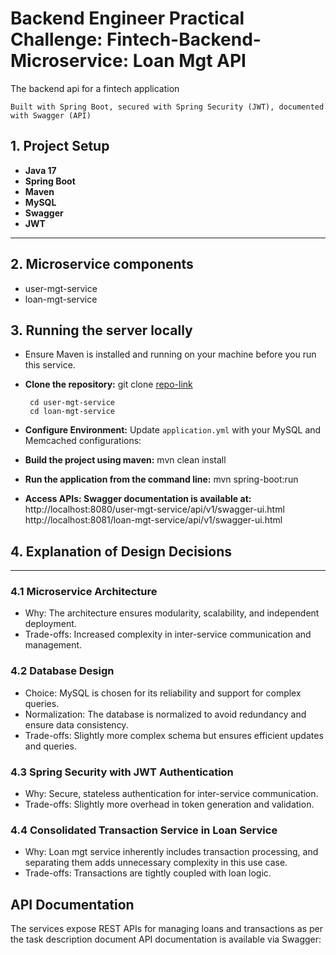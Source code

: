 #  Backend Engineer Practical Challenge: Fintech-Backend-Microservice: Loan Mgt API
The backend api for a fintech application

`Built with Spring Boot, secured with Spring Security (JWT), documented with Swagger (API)`

## 1. Project Setup ##
- **Java 17**
- **Spring Boot**
- **Maven**
- **MySQL**
- **Swagger** 
- **JWT**

---

## 2. Microservice components
- user-mgt-service
- loan-mgt-service

## 3. Running the server locally ##
-   Ensure Maven is installed and running on your machine before you run this service.
- **Clone the repository:** git clone [repo-link](https://github.com/musty-codified/practical-challenge.git)

       cd user-mgt-service
       cd loan-mgt-service
- **Configure Environment:** Update `application.yml` with your MySQL and Memcached configurations:
- **Build the project using maven:** mvn clean install
- **Run the application from the command line:** mvn spring-boot:run
- **Access APIs: Swagger documentation is available at:**
 http://localhost:8080/user-mgt-service/api/v1/swagger-ui.html 
 http://localhost:8081/loan-mgt-service/api/v1/swagger-ui.html
 

## 4. Explanation of Design Decisions ##

---
### 4.1 Microservice Architecture
- Why: The architecture ensures modularity, scalability, and independent deployment.
- Trade-offs: Increased complexity in inter-service communication and management.
### 4.2 Database Design
- Choice: MySQL is chosen for its reliability and support for complex queries.
- Normalization: The database is normalized to avoid redundancy and ensure data consistency.
- Trade-offs: Slightly more complex schema but ensures efficient updates and queries.
### 4.3 Spring Security with JWT Authentication
- Why: Secure, stateless authentication for inter-service communication.
- Trade-offs: Slightly more overhead in token generation and validation.
### 4.4 Consolidated Transaction Service in Loan Service
- Why: Loan mgt service inherently includes transaction processing, and separating them adds unnecessary complexity in this use case.
- Trade-offs: Transactions are tightly coupled with loan logic.

## API Documentation ##
The services expose REST APIs for managing loans and transactions as per the task description document
API documentation is available via Swagger:














